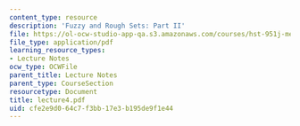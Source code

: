 ```yaml
---
content_type: resource
description: 'Fuzzy and Rough Sets: Part II'
file: https://ol-ocw-studio-app-qa.s3.amazonaws.com/courses/hst-951j-medical-decision-support-spring-2003/cfe2e9d064c7f3bb17e3b195de9f1e44_lecture4.pdf
file_type: application/pdf
learning_resource_types:
- Lecture Notes
ocw_type: OCWFile
parent_title: Lecture Notes
parent_type: CourseSection
resourcetype: Document
title: lecture4.pdf
uid: cfe2e9d0-64c7-f3bb-17e3-b195de9f1e44
---
```

